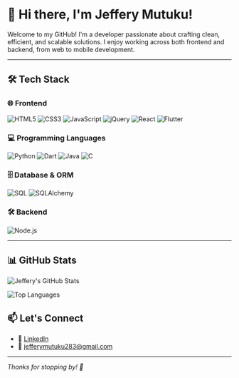 # 👋 Hi there, I'm Jeffery Mutuku!

Welcome to my GitHub! I'm a developer passionate about crafting clean, efficient, and scalable solutions. I enjoy working across both frontend and backend, from web to mobile development.

---

## 🛠 Tech Stack

### 🌐 Frontend
![HTML5](https://img.shields.io/badge/-HTML5-E34F26?style=flat-square&logo=html5&logoColor=white)
![CSS3](https://img.shields.io/badge/-CSS3-1572B6?style=flat-square&logo=css3)
![JavaScript](https://img.shields.io/badge/-JavaScript-F7DF1E?style=flat-square&logo=javascript&logoColor=black)
![jQuery](https://img.shields.io/badge/-jQuery-0769AD?style=flat-square&logo=jquery&logoColor=white)
![React](https://img.shields.io/badge/-React-61DAFB?style=flat-square&logo=react&logoColor=black)
![Flutter](https://img.shields.io/badge/-Flutter-02569B?style=flat-square&logo=flutter&logoColor=white)

### 💻 Programming Languages
![Python](https://img.shields.io/badge/-Python-3776AB?style=flat-square&logo=python&logoColor=white)
![Dart](https://img.shields.io/badge/-Dart-0175C2?style=flat-square&logo=dart&logoColor=white)
![Java](https://img.shields.io/badge/-Java-007396?style=flat-square&logo=java&logoColor=white)
![C](https://img.shields.io/badge/-C-A8B9CC?style=flat-square&logo=c&logoColor=black)

### 🗄 Database & ORM
![SQL](https://img.shields.io/badge/-SQL-4479A1?style=flat-square&logo=postgresql&logoColor=white)
![SQLAlchemy](https://img.shields.io/badge/-SQLAlchemy-DB3C2C?style=flat-square&logo=databricks&logoColor=white)

### 🛠 Backend
![Node.js](https://img.shields.io/badge/-Node.js-339933?style=flat-square&logo=node.js&logoColor=white)

---

## 📊 GitHub Stats

![Jeffery's GitHub Stats](https://github-readme-stats.vercel.app/api?username=your-username&show_icons=true&theme=github_dark&count_private=true&hide=contribs)

![Top Languages](https://github-readme-stats.vercel.app/api/top-langs/?username=your-username&layout=compact&theme=github_dark)


## 📫 Let's Connect

- 💼 [LinkedIn](https://www.linkedin.com/in/jefferymutuku)
- 📧 jefferymutuku283@gmail.com

---

_Thanks for stopping by! 🚀_

